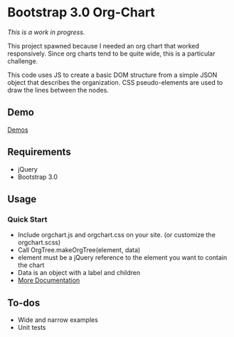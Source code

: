 Bootstrap 3.0 Org-Chart
=======================

*This is a work in progress.*

This project spawned because I needed an org chart that worked responsively.  Since org charts tend to be quite wide, this is a particular challenge.

This code uses JS to create a basic DOM structure from a simple JSON object that describes the organization.  CSS pseudo-elements are used to draw the lines between the nodes.

Demo
----
[Demos](https://owens2024.github.io/bootstrap-orgchart/)

Requirements
------------
- jQuery
- Bootstrap 3.0

Usage
-----
### Quick Start
- Include orgchart.js and orgchart.css on your site. (or customize the orgchart.scss)
- Call OrgTree.makeOrgTree(element, data)
- element must be a jQuery reference to the element you want to contain the chart
- Data is an object with a label and children
- [More Documentation](https://owens2024.github.io/bootstrap-orgchart/)

To-dos
------
- Wide and narrow examples
- Unit tests
